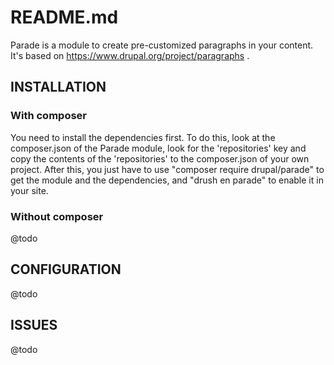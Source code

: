 # README.md

Parade is a module to create pre-customized paragraphs in your content.
It's based on https://www.drupal.org/project/paragraphs .

## INSTALLATION
### With composer
You need to install the dependencies first. To do this,
look at the composer.json of the Parade module,
look for the 'repositories' key and copy the contents
of the 'repositories' to the composer.json of your own project.
After this, you just have to use "composer require drupal/parade"
to get the module and the dependencies,
and "drush en parade" to enable it in your site.

### Without composer
@todo


## CONFIGURATION

@todo

## ISSUES

@todo
